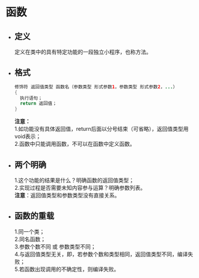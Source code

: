 # 函数
* ## 定义 ##
  定义在类中的具有特定功能的一段独立小程序，也称方法。

* ## 格式 ##
  ```java
  修饰符 返回值类型 函数名（参数类型 形式参数1，参数类型 形式参数2，...） 
  {
	执行语句；
	return 返回值；
  }
  ```
  **注意：**  
  1.如功能没有具体返回值，return后面以分号结束（可省略），返回值类型用void表示；  
  2.函数中只能调用函数，不可以在函数中定义函数。

* ## 两个明确 ##
  1.这个功能的结果是什么？明确函数的返回值类型；  
  2.实现过程是否需要未知内容参与运算？明确参数列表。  
  **注意**：返回值类型和参数类型没有直接关系。


* ## 函数的重载 ##
  1.同一个类；  
  2.同名函数；  
  3.参数个数不同 或 参数类型不同；  
  4.与返回值类型无关，即，若参数个数和类型相同，返回值类型不同，编译失败；  
  5.若函数出现调用的不确定性，则编译失败。
